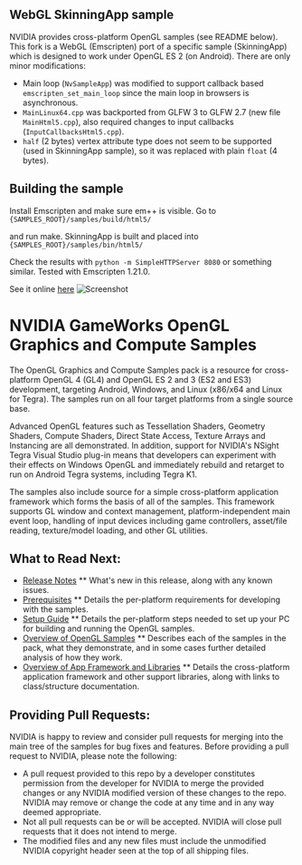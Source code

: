 WebGL SkinningApp sample
------------------------

NVIDIA provides cross-platform OpenGL samples (see README below). This fork is a WebGL (Emscripten) port
of a specific sample (SkinningApp) which is designed to work under OpenGL ES 2 (on Android).
There are only minor modifications:
* Main loop (`NvSampleApp`) was modified to support callback based `emscripten_set_main_loop` since
the main loop in browsers is asynchronous.
* `MainLinux64.cpp` was backported from GLFW 3 to GLFW 2.7 (new file `MainHtml5.cpp`), also required
changes to input callbacks (`InputCallbacksHtml5.cpp`).
* `half` (2 bytes) vertex attribute type does not seem to be supported (used in SkinningApp sample), so it was
replaced with plain `float` (4 bytes).


Building the sample
-------------------

Install Emscripten and make sure em++ is visible. Go to
`{SAMPLES_ROOT}/samples/build/html5/`

and run make. SkinningApp is built and placed into
`{SAMPLES_ROOT}/samples/bin/html5/`

Check the results with
`python -m SimpleHTTPServer 8080`
or something similar. Tested with Emscripten 1.21.0.

See it online [here](http://matejd.github.io/OpenGLSamples/SkinningApp.html)
![Screenshot](http://matejd.github.io/OpenGLSamples/screenshot.png)


NVIDIA GameWorks OpenGL Graphics and Compute Samples
====================================================

The OpenGL Graphics and Compute Samples pack is a resource for cross-platform OpenGL 4 (GL4) and OpenGL ES 2 and 3 (ES2 and ES3) development, targeting Android, Windows, and Linux (x86/x64 and Linux for Tegra).  The samples run on all four target platforms from a single source base.

Advanced OpenGL features such as Tessellation Shaders, Geometry Shaders, Compute Shaders, Direct State Access, Texture Arrays and Instancing are all demonstrated.  In addition, support for NVIDIA's NSight Tegra Visual Studio plug-in means that developers can experiment with their effects on Windows OpenGL and immediately rebuild and retarget to run on Android Tegra systems, including Tegra K1.

The samples also include source for a simple cross-platform application framework which forms the basis of all of the samples.  This framework supports GL window and context management, platform-independent main event loop, handling of input devices including game controllers, asset/file reading, texture/model loading, and other GL utilities.

What to Read Next:
------------------
* [Release Notes](http://docs.nvidia.com/gameworks/index.html#gameworkslibrary/graphicssamples/opengl_samples/gl_release.htm)
** What's new in this release, along with any known issues.
* [Prerequisites](http://docs.nvidia.com/gameworks/index.html#gameworkslibrary/graphicssamples/opengl_samples/gl_prereq.htm)
** Details the per-platform requirements for developing with the samples.
* [Setup Guide](http://docs.nvidia.com/gameworks/index.html#gameworkslibrary/graphicssamples/opengl_samples/gl_setup.htm)
** Details the per-platform steps needed to set up your PC for building and running the OpenGL samples.
* [Overview of OpenGL Samples](http://docs.nvidia.com/gameworks/index.html#gameworkslibrary/graphicssamples/opengl_samples/gl-samples.htm)
** Describes each of the samples in the pack, what they demonstrate, and in some cases further detailed analysis of how they work.
* [Overview of App Framework and Libraries](http://docs.nvidia.com/gameworks/index.html#gameworkslibrary/graphicssamples/opengl_samples/index-framework.htm)
** Details the cross-platform application framework and other support libraries, along with links to class/structure documentation.

Providing Pull Requests:
------------------------
NVIDIA is happy to review and consider pull requests for merging into the main tree of the samples for bug fixes and features. Before providing a pull request to NVIDIA, please note the following:
* A pull request provided to this repo by a developer constitutes permission from the developer for NVIDIA to merge the provided changes or any NVIDIA modified version of these changes to the repo. NVIDIA may remove or change the code at any time and in any way deemed appropriate.
* Not all pull requests can be or will be accepted. NVIDIA will close pull requests that it does not intend to merge.
* The modified files and any new files must include the unmodified NVIDIA copyright header seen at the top of all shipping files. 

